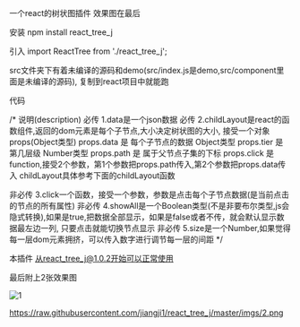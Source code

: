 一个react的树状图插件   效果图在最后

<!--
github
npm i
npm run k
-->

安装 npm install react_tree_j

引入 import ReactTree from './react_tree_j';

src文件夹下有着未编译的源码和demo(src/index.js是demo,src/component里面是未编译的源码),  复制到react项目中就能跑

代码
<!-- code
import React from 'react';
import ReactTree from './react_tree_j';
function childLayout (props) {
  return <div onClick={ () => { props.click(props.path, props.data) } }>
    {props.data.agntname} // 或者随便写什么 {props.data.name} 或者直接写123，都行
  </div>
}
class App extends React.Component {
  click = (obj) => {
    console.log(obj)
  }
  render () {
    return <ReactTree data={json数据} showAll={false} click={this.click} childLayout={childLayout} size={1} />
  }
}
-->

/* 说明(description)
  必传   1.data是一个json数据
  必传   2.childLayout是react的函数组件,返回的dom元素是每个子节点,大小决定树状图的大小, 接受一个对象props(Object类型)
  props.data 是 每个子节点的数据 Object类型
  props.tier 是 第几层级 Number类型
  props.path 是 属于父节点子集的下标
  props.click 是 function,接受2个参数，第1个参数把props.path传入,第2个参数把props.data传入
  childLayout具体参考下面的childLayout函数

  非必传 3.click一个函数，接受一个参数，参数是点击每个子节点数据(是当前点击的节点的所有属性)
  非必传 4.showAll是一个Boolean类型(不是非要布尔类型,js会隐式转换),如果是true,把数据全部显示，如果是false或者不传，就会默认显示数据最左边一列, 只要点击就能切换节点显示
  非必传 5.size是一个Number,如果觉得每一层dom元素拥挤，可以传入数字进行调节每一层的间距
*/

<!-- childLayout具体参考这里(先看上面的说明)
// 每一个子节点的结构和样式(最简洁的)
function childLayout (props) {
  // 非常重要！非常重要！非常重要！这里的onClick给dom绑定点击事件,复制黏贴就行了，不能改更，只能写成onClick={() => {props.click(props.path, props.data)
  return <div onClick={ () => { props.click(props.path, props.data) } }>
    {props.data.agntname} // 或者随便写什么 {props.data.name} 或者直接写123，都行
  </div>
}

// 每一个子节点的结构和样式(src中demo.js的说明)
function childLayout (props) {
  console.log(props)
  // bgcArr是每一层的图标颜色(就是demo的小圆圈的颜色) props.tier就是为了这里每层使用不同颜色，没有其他用处
  let bgcArr = ['#0DC0AF', '#FD71AA', '#41A3FC', '#D086EB', '#F8B551']
  return <div>
    <span>
      // 这里style就是为了设置背景色，不重要
      <div style={{'--background_color': bgcArr[props.tier % bgcArr.length] || '#fff'}}>
        // 非常重要！非常重要！非常重要！这里的onClick给dom绑定点击事件,复制黏贴就行了，不能改更，只能写成onClick={() => {props.click(props.path, props.data)
        <div className='shu_show_name' onClick={() => {
        props.click(props.path, props.data)
      }} style={{backgroundColor: 'var(--background_color)'}}>
        {props.data.agtype}
      </div>
      <div className="shu_show_all_name">
        <div>{props.data.agntname}</div>
      </div>
      </div>
​    </span>
  </div>
}
-->

本插件 从react_tree_j@1.0.2开始可以正常使用

最后附上2张效果图

![1](https://raw.githubusercontent.com/jiangji1/react_tree_j/master/imgs/1.png)

https://raw.githubusercontent.com/jiangji1/react_tree_j/master/imgs/2.png